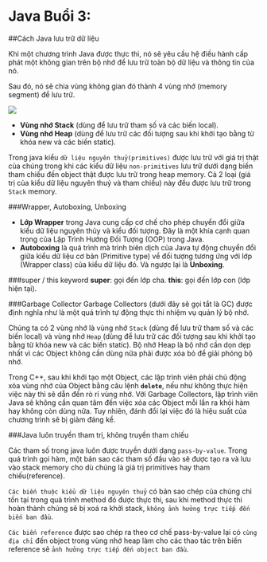 # Java Buổi 3:
  
##Cách Java lưu trữ dữ liệu
  
Khi một chương trình Java được thực thi, nó sẽ yêu cầu hệ điều hành cấp phát một không gian trên bộ nhớ để lưu trữ toàn bộ dữ liệu và thông tin của nó.
  
Sau đó, nó sẽ chia vùng không gian đó thành 4 vùng nhớ (memory segment) để lưu trữ.
  
![](ScreenShot_20231107193136.png )
  
- **Vùng nhớ Stack** (dùng để lưu trữ tham số và các biến local).
- **Vùng nhớ Heap** (dùng để lưu trữ các đối tượng sau khi khởi tạo bằng từ khóa new và các biến static).
  
Trong java kiểu `dữ liệu nguyên thuỷ(primitives)` được lưu trữ với giá trị thật của chúng trong khi các kiểu dữ liệu `non-primitives` lưu trữ dưới dạng biến tham chiếu đến object thật được lưu trữ trong heap memory. Cả 2 loại (giá trị của kiểu dữ liệu nguyên thuỷ và tham chiếu) này đều được lưu trữ trong `Stack` memory.
  
###Wrapper, Autoboxing, Unboxing
- **Lớp Wrapper** trong Java cung cấp cơ chế cho phép chuyển đổi giữa kiểu dữ liệu nguyên thủy và kiểu đối tượng. Đây là một khía cạnh quan trọng của Lập Trình Hướng Đối Tượng (OOP) trong Java.
- **Autoboxing** là quá trình mà trình biên dịch của Java tự động chuyển đổi giữa kiểu dữ liệu cơ bản (Primitive type) về đối tượng tương ứng với lớp (Wrapper class) của kiểu dữ liệu đó. Và ngược lại là **Unboxing**.
  
###super / this keyword
**super**: gọi đến lớp cha.
**this**: gọi đến lớp con (lớp hiện tại).
  
###Garbage Collector
Garbage Collectors (dưới đây sẽ gọi tắt là GC) được định nghĩa như là một quá trình tự động thực thi nhiệm vụ quản lý bộ nhớ.
  
Chúng ta có 2 vùng nhớ là vùng nhớ `Stack` (dùng để lưu trữ tham số và các biến local) và vùng nhớ `Heap` (dùng để lưu trữ các đối tượng sau khi khởi tạo bằng từ khóa new và các biến static). Bộ nhớ Heap là bộ nhớ cần dọn dẹp nhất vì các Object không cần dùng nữa phải được xóa bỏ để giải phóng bộ nhớ.
  
Trong C++, sau khi khởi tạo một Object, các lập trình viên phải chủ động xóa vùng nhớ của Object bằng câu lệnh **`delete`**, nếu như không thực hiện việc này thì sẽ dẫn đến rò rỉ vùng nhớ. Với Garbage Collectors, lập trình viên Java sẽ không cần quan tâm đến việc xóa các Object mỗi lần ra khỏi hàm hay không còn dùng nữa. Tuy nhiên, đánh đổi lại việc đó là hiệu suất của chương trình sẽ bị giảm đáng kể.    
  
###Java luôn truyền tham trị, không truyền tham chiếu
  
Các tham số trong java luôn được truyền dưới dạng `pass-by-value`. Trong quá trình gọi hàm, một bản sao các tham số đầu vào sẽ được tạo ra và lưu vào stack memory cho dù chúng là giá trị primitives hay tham chiếu(reference).
  
`Các biến thuộc kiểu dữ liệu nguyên thuỷ` có bản sao chép của chúng chỉ tồn tại trong quá trình method đó được thực thi, sau khi method thực thi hoàn thành chúng sẽ bị xoá ra khởi stack, `không ảnh hưởng trực tiếp đến biến ban đầu`.
  
`Các biến reference` được sao chép ra theo cơ chế pass-by-value lại có `cùng địa chỉ` đến object trong vùng nhớ heap làm cho các thao tác trên biến reference sẽ `ảnh hưởng trực tiếp đến object ban đầu`.
  
  
  
